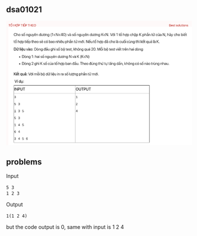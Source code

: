## dsa01021
![Alt text](image.png)
## problems
Input
```
5 3
1 2 3
```
Output
```
1(1 2 4)
```
but the code output is 0, same with input is 1 2 4